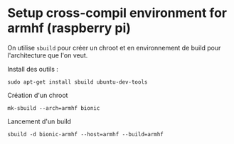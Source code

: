 # Setup cross-compil environment for armhf (raspberry pi)

On utilise `sbuild` pour créer un chroot et en environnement de build pour l'architecture que l'on veut.

Install des outils :

```
sudo apt-get install sbuild ubuntu-dev-tools
```

Création d'un chroot

```
mk-sbuild --arch=armhf bionic
```

Lancement d'un build
```
sbuild -d bionic-armhf --host=armhf --build=armhf
```